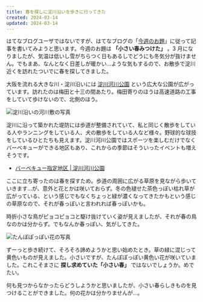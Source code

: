 ```yaml
---
title: 春を探しに淀川沿いを歩きに行ってきた
created: 2024-03-14
updated: 2024-03-14
---
```


はてなブログユーザではないですが、はてなブログの「[今週のお題](https://blog.hatena.ne.jp/-/campaign/odai)」に従って記事を書いてみようと思います。今週のお題は **「小さい春みつけた」** 。3 月になりましたが、気温は低いし雪がちらつく日もあるしでどうにも冬気分が抜けません。でもまあ、なんとなく日差しが暖かい…ような気もするので、お散歩で淀川近くを訪れたついでに春を探してきました。

大阪を流れる大きな川・淀川沿いには [淀川河川公園](https://www.yodogawa-park.jp/) という広大な公園が広がっています。訪れたのは梅田と十三の間あたり。梅田寄りのほうは高速道路の工事をしていて歩けないので、北側のほう。

![淀川沿いの河川敷の写真](ef08ea0d-f27b-4463-f907-30b9f5fb9800)

淀川に沿って築かれた堤防には歩道が整備されていて、私と同じく散歩をしている人やランニングをしている人、犬の散歩をしている人など様々。野球的な球技をしているひとたちも見えます。淀川河川公園ではスポーツを楽しむだけでなくバーベキューができる地区もあり、これからの季節はそういったイベントも増えそうです。

- [バーベキュー指定地区 | 淀川河川公園](https://www.yodogawa-park.jp/bbq/)

ここに立ち寄ったのは春を探すため。歩道の周囲に広がる草原を見ながら歩いていきます…が、意外と花とかは咲いておらず。冬の色褪せた茶色っぽい枯れ草が広がっている、という感じでもなくちょっと緑が濃くなってきたかもという感じの草原なので、それが春っぽいと言われれば春っぽいかも。

時折小さな鳥がピョコピョコと駆け抜けていく姿が見えましたが、それが春の鳥なのかは分からず。でもなんか春っぽい、気がしてきた。

![たんぽぽっぽい花の写真](f0555e3b-b634-40ce-dc23-06a739873300)

ずーっと歩き続けて、そろそろ諦めようかと思い始めたとき。草の緑に混じって黄色いものが見えました。小さいですが、たんぽぽっぽい黄色い花が咲いていました。これこそまさに **探し求めていた「小さい春」** ではないでしょうか。めでたい。

何も見つからなかったらどうしようかと思いましたが、小さい春らしきものを見つけることができました。何の花かは分かりませんが…。
